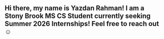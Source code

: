 ## Hi there, my name is Yazdan Rahman! I am a Stony Brook MS CS Student currently seeking Summer 2026 Internships! Feel free to reach out :relaxed:
